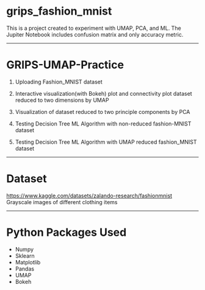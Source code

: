# grips_fashion_mnist

This is a project created to experiment with UMAP, PCA, and ML. The Jupiter Notebook includes confusion matrix and only accuracy metric.

---

# GRIPS-UMAP-Practice

1. Uploading Fashion_MNIST dataset

2. Interactive visualization(with Bokeh) plot and connectivity plot dataset reduced to two dimensions by UMAP

3. Visualization of dataset reduced to two principle components by PCA

4. Testing Decision Tree ML Algorithm with non-reduced fashion-MNIST dataset

5. Testing Decision Tree ML Algorithm with UMAP reduced fashion_MNIST dataset

---
# Dataset 

https://www.kaggle.com/datasets/zalando-research/fashionmnist
Grayscale images of different clothing items

---
# Python Packages Used

* Numpy
* Sklearn
* Matplotlib
* Pandas
* UMAP
* Bokeh
